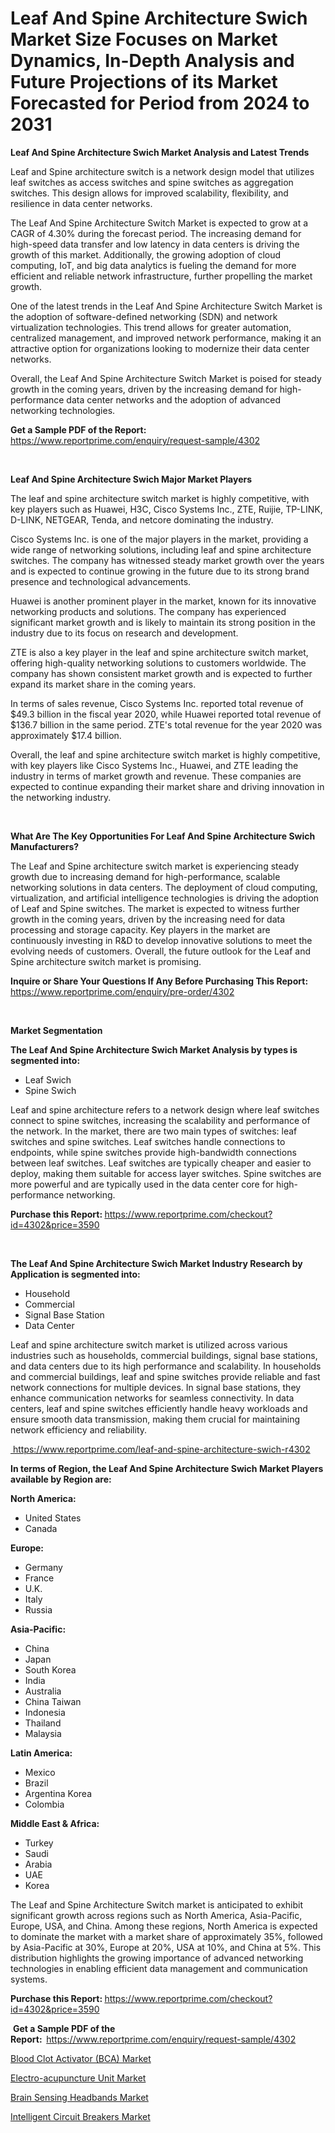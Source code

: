 <p><h1>Leaf And Spine Architecture Swich Market Size Focuses on Market Dynamics, In-Depth Analysis and Future Projections of its Market Forecasted for Period from 2024 to 2031</h1></p><p><strong>Leaf And Spine Architecture Swich Market Analysis and Latest Trends</strong></p>
<p><p>Leaf and Spine architecture switch is a network design model that utilizes leaf switches as access switches and spine switches as aggregation switches. This design allows for improved scalability, flexibility, and resilience in data center networks.</p><p>The Leaf And Spine Architecture Switch Market is expected to grow at a CAGR of 4.30% during the forecast period. The increasing demand for high-speed data transfer and low latency in data centers is driving the growth of this market. Additionally, the growing adoption of cloud computing, IoT, and big data analytics is fueling the demand for more efficient and reliable network infrastructure, further propelling the market growth.</p><p>One of the latest trends in the Leaf And Spine Architecture Switch Market is the adoption of software-defined networking (SDN) and network virtualization technologies. This trend allows for greater automation, centralized management, and improved network performance, making it an attractive option for organizations looking to modernize their data center networks.</p><p>Overall, the Leaf And Spine Architecture Switch Market is poised for steady growth in the coming years, driven by the increasing demand for high-performance data center networks and the adoption of advanced networking technologies.</p></p>
<p><strong>Get a Sample PDF of the Report:&nbsp;</strong> <a href="https://www.reportprime.com/enquiry/request-sample/4302">https://www.reportprime.com/enquiry/request-sample/4302</a></p>
<p>&nbsp;</p>
<p><strong>Leaf And Spine Architecture Swich Major Market Players</strong></p>
<p><p>The leaf and spine architecture switch market is highly competitive, with key players such as Huawei, H3C, Cisco Systems Inc., ZTE, Ruijie, TP-LINK, D-LINK, NETGEAR, Tenda, and netcore dominating the industry. </p><p>Cisco Systems Inc. is one of the major players in the market, providing a wide range of networking solutions, including leaf and spine architecture switches. The company has witnessed steady market growth over the years and is expected to continue growing in the future due to its strong brand presence and technological advancements.</p><p>Huawei is another prominent player in the market, known for its innovative networking products and solutions. The company has experienced significant market growth and is likely to maintain its strong position in the industry due to its focus on research and development.</p><p>ZTE is also a key player in the leaf and spine architecture switch market, offering high-quality networking solutions to customers worldwide. The company has shown consistent market growth and is expected to further expand its market share in the coming years.</p><p>In terms of sales revenue, Cisco Systems Inc. reported total revenue of $49.3 billion in the fiscal year 2020, while Huawei reported total revenue of $136.7 billion in the same period. ZTE's total revenue for the year 2020 was approximately $17.4 billion.</p><p>Overall, the leaf and spine architecture switch market is highly competitive, with key players like Cisco Systems Inc., Huawei, and ZTE leading the industry in terms of market growth and revenue. These companies are expected to continue expanding their market share and driving innovation in the networking industry.</p></p>
<p>&nbsp;</p>
<p><strong>What Are The Key Opportunities For Leaf And Spine Architecture Swich Manufacturers?</strong></p>
<p><p>The Leaf and Spine architecture switch market is experiencing steady growth due to increasing demand for high-performance, scalable networking solutions in data centers. The deployment of cloud computing, virtualization, and artificial intelligence technologies is driving the adoption of Leaf and Spine switches. The market is expected to witness further growth in the coming years, driven by the increasing need for data processing and storage capacity. Key players in the market are continuously investing in R&D to develop innovative solutions to meet the evolving needs of customers. Overall, the future outlook for the Leaf and Spine architecture switch market is promising.</p></p>
<p><strong>Inquire or Share Your Questions If Any Before Purchasing This Report:</strong> <a href="https://www.reportprime.com/enquiry/pre-order/4302">https://www.reportprime.com/enquiry/pre-order/4302</a></p>
<p>&nbsp;</p>
<p><strong>Market Segmentation</strong></p>
<p><strong>The Leaf And Spine Architecture Swich Market Analysis by types is segmented into:</strong></p>
<p><ul><li>Leaf Swich</li><li>Spine Swich</li></ul></p>
<p><p>Leaf and spine architecture refers to a network design where leaf switches connect to spine switches, increasing the scalability and performance of the network. In the market, there are two main types of switches: leaf switches and spine switches. Leaf switches handle connections to endpoints, while spine switches provide high-bandwidth connections between leaf switches. Leaf switches are typically cheaper and easier to deploy, making them suitable for access layer switches. Spine switches are more powerful and are typically used in the data center core for high-performance networking.</p></p>
<p><strong>Purchase this Report:&nbsp;</strong><a href="https://www.reportprime.com/checkout?id=4302&price=3590">https://www.reportprime.com/checkout?id=4302&price=3590</a></p>
<p>&nbsp;</p>
<p><strong>The Leaf And Spine Architecture Swich Market Industry Research by Application is segmented into:</strong></p>
<p><ul><li>Household</li><li>Commercial</li><li>Signal Base Station</li><li>Data Center</li></ul></p>
<p><p>Leaf and spine architecture switch market is utilized across various industries such as households, commercial buildings, signal base stations, and data centers due to its high performance and scalability. In households and commercial buildings, leaf and spine switches provide reliable and fast network connections for multiple devices. In signal base stations, they enhance communication networks for seamless connectivity. In data centers, leaf and spine switches efficiently handle heavy workloads and ensure smooth data transmission, making them crucial for maintaining network efficiency and reliability.</p></p>
<p><a href="https://www.reportprime.com/leaf-and-spine-architecture-swich-r4302">&nbsp;https://www.reportprime.com/leaf-and-spine-architecture-swich-r4302</a></p>
<p><strong>In terms of Region, the Leaf And Spine Architecture Swich Market Players available by Region are:</strong></p>
<p>
    <p> <strong> North America: </strong>
        <ul>
            <li>United States</li>
            <li>Canada</li>
        </ul>
        </p> 
    <p> <strong> Europe: </strong>
        <ul>
            <li>Germany</li>
            <li>France</li>
            <li>U.K.</li>
            <li>Italy</li>
            <li>Russia</li>
        </ul>
        </p> 
    <p> <strong> Asia-Pacific: </strong>
        <ul>
            <li>China</li>
            <li>Japan</li>
            <li>South Korea</li>
            <li>India</li>
            <li>Australia</li>
            <li>China Taiwan</li>
            <li>Indonesia</li>
            <li>Thailand</li>
            <li>Malaysia</li>
        </ul>
        </p> 
    <p> <strong> Latin America: </strong>
        <ul>
            <li>Mexico</li>
            <li>Brazil</li>
            <li>Argentina Korea</li>
            <li>Colombia</li>
        </ul>
        </p> 
    <p> <strong> Middle East & Africa: </strong>
        <ul>
            <li>Turkey</li>
            <li>Saudi</li>
            <li>Arabia</li>
            <li>UAE</li>
            <li>Korea</li>
        </ul>
    </p>
    </p>
<p><p>The Leaf and Spine Architecture Switch market is anticipated to exhibit significant growth across regions such as North America, Asia-Pacific, Europe, USA, and China. Among these regions, North America is expected to dominate the market with a market share of approximately 35%, followed by Asia-Pacific at 30%, Europe at 20%, USA at 10%, and China at 5%. This distribution highlights the growing importance of advanced networking technologies in enabling efficient data management and communication systems.</p></p>
<p><strong>Purchase this Report: </strong><a href="https://www.reportprime.com/checkout?id=4302&price=3590">https://www.reportprime.com/checkout?id=4302&price=3590</a></p>
<p>&nbsp;<strong>Get a Sample PDF of the Report:&nbsp;&nbsp;</strong><a href="https://www.reportprime.com/enquiry/request-sample/4302">https://www.reportprime.com/enquiry/request-sample/4302</a></p>
<p><strong></strong></p>
<p><p><a href="https://issuu.com/reportprime-2/docs/blood-clot-activator-bca-market-siz_505083bbef8236">Blood Clot Activator (BCA) Market</a></p><p><a href="https://issuu.com/reportprime-2/docs/electro-acupuncture-unit-market-size-2030.pptx">Electro-acupuncture Unit Market</a></p><p><a href="https://github.com/sahltyb2/Market-Research-Report-List-1/blob/main/brain-sensing-headbands-market.md">Brain Sensing Headbands Market</a></p><p><a href="https://github.com/jhonangga41/Market-Research-Report-List-1/blob/main/intelligent-circuit-breakers-market.md">Intelligent Circuit Breakers Market</a></p></p>